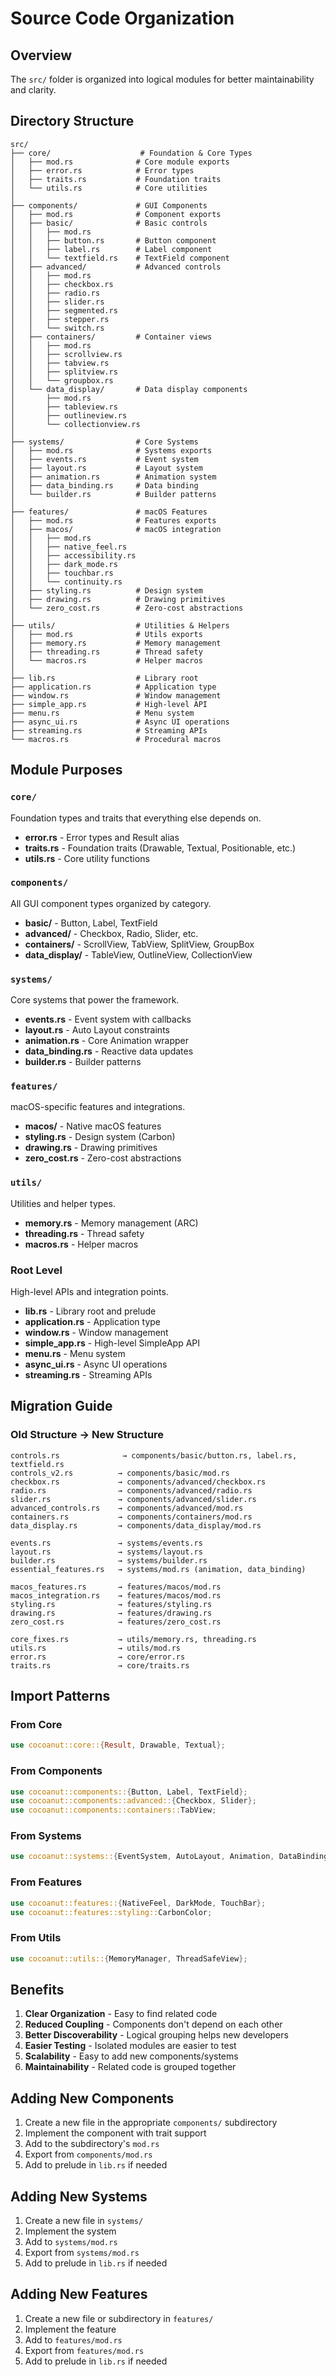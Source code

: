 # Source Code Organization

## Overview

The `src/` folder is organized into logical modules for better maintainability and clarity.

## Directory Structure

```
src/
├── core/                    # Foundation & Core Types
│   ├── mod.rs              # Core module exports
│   ├── error.rs            # Error types
│   ├── traits.rs           # Foundation traits
│   └── utils.rs            # Core utilities
│
├── components/             # GUI Components
│   ├── mod.rs              # Component exports
│   ├── basic/              # Basic controls
│   │   ├── mod.rs
│   │   ├── button.rs       # Button component
│   │   ├── label.rs        # Label component
│   │   └── textfield.rs    # TextField component
│   ├── advanced/           # Advanced controls
│   │   ├── mod.rs
│   │   ├── checkbox.rs
│   │   ├── radio.rs
│   │   ├── slider.rs
│   │   ├── segmented.rs
│   │   ├── stepper.rs
│   │   └── switch.rs
│   ├── containers/         # Container views
│   │   ├── mod.rs
│   │   ├── scrollview.rs
│   │   ├── tabview.rs
│   │   ├── splitview.rs
│   │   └── groupbox.rs
│   └── data_display/       # Data display components
│       ├── mod.rs
│       ├── tableview.rs
│       ├── outlineview.rs
│       └── collectionview.rs
│
├── systems/                # Core Systems
│   ├── mod.rs              # Systems exports
│   ├── events.rs           # Event system
│   ├── layout.rs           # Layout system
│   ├── animation.rs        # Animation system
│   ├── data_binding.rs     # Data binding
│   └── builder.rs          # Builder patterns
│
├── features/               # macOS Features
│   ├── mod.rs              # Features exports
│   ├── macos/              # macOS integration
│   │   ├── mod.rs
│   │   ├── native_feel.rs
│   │   ├── accessibility.rs
│   │   ├── dark_mode.rs
│   │   ├── touchbar.rs
│   │   └── continuity.rs
│   ├── styling.rs          # Design system
│   ├── drawing.rs          # Drawing primitives
│   └── zero_cost.rs        # Zero-cost abstractions
│
├── utils/                  # Utilities & Helpers
│   ├── mod.rs              # Utils exports
│   ├── memory.rs           # Memory management
│   ├── threading.rs        # Thread safety
│   └── macros.rs           # Helper macros
│
├── lib.rs                  # Library root
├── application.rs          # Application type
├── window.rs               # Window management
├── simple_app.rs           # High-level API
├── menu.rs                 # Menu system
├── async_ui.rs             # Async UI operations
├── streaming.rs            # Streaming APIs
└── macros.rs               # Procedural macros
```

## Module Purposes

### `core/`
Foundation types and traits that everything else depends on.
- **error.rs** - Error types and Result alias
- **traits.rs** - Foundation traits (Drawable, Textual, Positionable, etc.)
- **utils.rs** - Core utility functions

### `components/`
All GUI component types organized by category.
- **basic/** - Button, Label, TextField
- **advanced/** - Checkbox, Radio, Slider, etc.
- **containers/** - ScrollView, TabView, SplitView, GroupBox
- **data_display/** - TableView, OutlineView, CollectionView

### `systems/`
Core systems that power the framework.
- **events.rs** - Event system with callbacks
- **layout.rs** - Auto Layout constraints
- **animation.rs** - Core Animation wrapper
- **data_binding.rs** - Reactive data updates
- **builder.rs** - Builder patterns

### `features/`
macOS-specific features and integrations.
- **macos/** - Native macOS features
- **styling.rs** - Design system (Carbon)
- **drawing.rs** - Drawing primitives
- **zero_cost.rs** - Zero-cost abstractions

### `utils/`
Utilities and helper types.
- **memory.rs** - Memory management (ARC)
- **threading.rs** - Thread safety
- **macros.rs** - Helper macros

### Root Level
High-level APIs and integration points.
- **lib.rs** - Library root and prelude
- **application.rs** - Application type
- **window.rs** - Window management
- **simple_app.rs** - High-level SimpleApp API
- **menu.rs** - Menu system
- **async_ui.rs** - Async UI operations
- **streaming.rs** - Streaming APIs

## Migration Guide

### Old Structure → New Structure

```
controls.rs              → components/basic/button.rs, label.rs, textfield.rs
controls_v2.rs          → components/basic/mod.rs
checkbox.rs             → components/advanced/checkbox.rs
radio.rs                → components/advanced/radio.rs
slider.rs               → components/advanced/slider.rs
advanced_controls.rs    → components/advanced/mod.rs
containers.rs           → components/containers/mod.rs
data_display.rs         → components/data_display/mod.rs

events.rs               → systems/events.rs
layout.rs               → systems/layout.rs
builder.rs              → systems/builder.rs
essential_features.rs   → systems/mod.rs (animation, data_binding)

macos_features.rs       → features/macos/mod.rs
macos_integration.rs    → features/macos/mod.rs
styling.rs              → features/styling.rs
drawing.rs              → features/drawing.rs
zero_cost.rs            → features/zero_cost.rs

core_fixes.rs           → utils/memory.rs, threading.rs
utils.rs                → utils/mod.rs
error.rs                → core/error.rs
traits.rs               → core/traits.rs
```

## Import Patterns

### From Core
```rust
use cocoanut::core::{Result, Drawable, Textual};
```

### From Components
```rust
use cocoanut::components::{Button, Label, TextField};
use cocoanut::components::advanced::{Checkbox, Slider};
use cocoanut::components::containers::TabView;
```

### From Systems
```rust
use cocoanut::systems::{EventSystem, AutoLayout, Animation, DataBinding};
```

### From Features
```rust
use cocoanut::features::{NativeFeel, DarkMode, TouchBar};
use cocoanut::features::styling::CarbonColor;
```

### From Utils
```rust
use cocoanut::utils::{MemoryManager, ThreadSafeView};
```

## Benefits

1. **Clear Organization** - Easy to find related code
2. **Reduced Coupling** - Components don't depend on each other
3. **Better Discoverability** - Logical grouping helps new developers
4. **Easier Testing** - Isolated modules are easier to test
5. **Scalability** - Easy to add new components/systems
6. **Maintainability** - Related code is grouped together

## Adding New Components

1. Create a new file in the appropriate `components/` subdirectory
2. Implement the component with trait support
3. Add to the subdirectory's `mod.rs`
4. Export from `components/mod.rs`
5. Add to prelude in `lib.rs` if needed

## Adding New Systems

1. Create a new file in `systems/`
2. Implement the system
3. Add to `systems/mod.rs`
4. Export from `systems/mod.rs`
5. Add to prelude in `lib.rs` if needed

## Adding New Features

1. Create a new file or subdirectory in `features/`
2. Implement the feature
3. Add to `features/mod.rs`
4. Export from `features/mod.rs`
5. Add to prelude in `lib.rs` if needed
